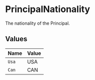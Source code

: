 # PrincipalNationality

The nationality of the Principal.


## Values

| Name  | Value |
| ----- | ----- |
| `Usa` | USA   |
| `Can` | CAN   |